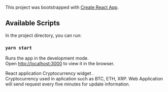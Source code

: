 This project was bootstrapped with [Create React App](https://github.com/facebook/create-react-app).

## Available Scripts

In the project directory, you can run:

### `yarn start`

Runs the app in the development mode.<br />
Open [http://localhost:3000](http://localhost:3000) to view it in the browser.

React application Cryptocurrency widget .<br />
Cryptocurrency used in aplication such as BTC, ETH, XRP. 
Web Application will send request every five minutes for update information.<br />



